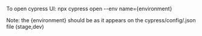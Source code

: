 To open cypress UI:
    npx cypress open  --env name={environment}

Note: the {environment} should be as it appears on the cypress/config/.json file (stage,dev)
